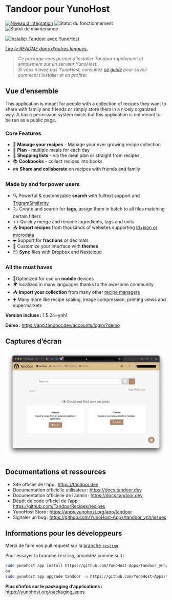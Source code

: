 <!--
Nota bene : ce README est automatiquement généré par <https://github.com/YunoHost/apps/tree/master/tools/readme_generator>
Il NE doit PAS être modifié à la main.
-->

# Tandoor pour YunoHost

[![Niveau d’intégration](https://apps.yunohost.org/badge/integration/tandoor)](https://ci-apps.yunohost.org/ci/apps/tandoor/)
![Statut du fonctionnement](https://apps.yunohost.org/badge/state/tandoor)
![Statut de maintenance](https://apps.yunohost.org/badge/maintained/tandoor)

[![Installer Tandoor avec YunoHost](https://install-app.yunohost.org/install-with-yunohost.svg)](https://install-app.yunohost.org/?app=tandoor)

*[Lire le README dans d'autres langues.](./ALL_README.md)*

> *Ce package vous permet d’installer Tandoor rapidement et simplement sur un serveur YunoHost.*  
> *Si vous n’avez pas YunoHost, consultez [ce guide](https://yunohost.org/install) pour savoir comment l’installer et en profiter.*

## Vue d’ensemble

This application is meant for people with a collection of recipes they want to share with family and friends or simply
store them in a nicely organized way. A basic permission system exists but this application is not meant to be run as 
a public page.

### Core Features

- 🥗 **Manage your recipes** - Manage your ever growing recipe collection
- 📆 **Plan** - multiple meals for each day
- 🛒 **Shopping lists** - via the meal plan or straight from recipes
- 📚 **Cookbooks** - collect recipes into books
- 👪 **Share and collaborate** on recipes with friends and family

### Made by and for power users

- 🔍 Powerful & customizable **search** with fulltext support and [TrigramSimilarity](https://docs.djangoproject.com/en/3.0/ref/contrib/postgres/search/#trigram-similarity)
- 🏷️ Create and search for **tags**, assign them in batch to all files matching certain filters
- ↔️ Quickly merge and rename ingredients, tags and units 
- 📥️ **Import recipes** from thousands of websites supporting [ld+json or microdata](https://schema.org/Recipe)
- ➗ Support for **fractions** or decimals
- 🎨 Customize your interface with **themes**
- 📦 **Sync** files with Dropbox and Nextcloud
  
### All the must haves

- 📱Optimized for use on **mobile** devices
- 🌍 localized in many languages thanks to the awesome community
- 📥️ **Import your collection** from many other [recipe managers](https://docs.tandoor.dev/features/import_export/)
- ➕ Many more like recipe scaling, image compression, printing views and supermarkets

**Version incluse :** 1.5.24~ynh1

**Démo :** <https://app.tandoor.dev/accounts/login/?demo>

## Captures d’écran

![Capture d’écran de Tandoor](./doc/screenshots/example.jpg)

## Documentations et ressources

- Site officiel de l’app : <https://tandoor.dev>
- Documentation officielle utilisateur : <https://docs.tandoor.dev>
- Documentation officielle de l’admin : <https://docs.tandoor.dev>
- Dépôt de code officiel de l’app : <https://github.com/TandoorRecipes/recipes>
- YunoHost Store : <https://apps.yunohost.org/app/tandoor>
- Signaler un bug : <https://github.com/YunoHost-Apps/tandoor_ynh/issues>

## Informations pour les développeurs

Merci de faire vos pull request sur la [branche `testing`](https://github.com/YunoHost-Apps/tandoor_ynh/tree/testing).

Pour essayer la branche `testing`, procédez comme suit :

```bash
sudo yunohost app install https://github.com/YunoHost-Apps/tandoor_ynh/tree/testing --debug
ou
sudo yunohost app upgrade tandoor -u https://github.com/YunoHost-Apps/tandoor_ynh/tree/testing --debug
```

**Plus d’infos sur le packaging d’applications :** <https://yunohost.org/packaging_apps>
